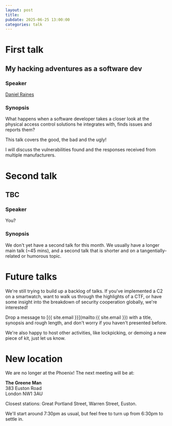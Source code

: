 ```yaml
---
layout: post
title:
pubdate: 2025-06-25 13:00:00
categories: talk
---
```

# First talk

## My hacking adventures as a software dev

### Speaker

[Daniel Raines](https://www.linkedin.com/in/danielraines/)

### Synopsis

What happens when a software developer takes a closer look at the physical access control solutions he integrates with, finds issues and reports them?

This talk covers the good, the bad and the ugly!

I will discuss the vulnerabilities found and the responses received from multiple manufacturers.

# Second talk

## TBC

### Speaker

You?

### Synopsis

We don't yet have a second talk for this month. We usually have a longer main talk (~45 mins), and a second talk that is shorter and on a tangentially-related or humorous topic.


# Future talks

We're still trying to build up a backlog of talks. If you've implemented a C2 on a smartwatch, want to walk us through the highlights of a CTF, or have some insight into the breakdown of security cooperation globally, we're interested!

Drop a message to [{{ site.email }}](mailto:{{ site.email }}) with a title, synopsis and rough length, and don't worry if you haven't presented before.

We're also happy to host other activities, like lockpicking, or demoing a new piece of kit, just let us know.

# New location

We are no longer at the Phoenix! The next meeting will be at:

**The Greene Man**<br/>
383 Euston Road<br/>
London NW1 3AU

Closest stations: Great Portland Street, Warren Street, Euston.

We'll start around 7:30pm as usual, but feel free to turn up from 6:30pm to settle in.
